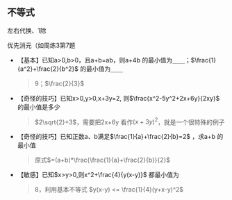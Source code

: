 ## 不等式

左右代换、1除

优先消元（如周练3第7题



- 【基本】已知a>0,b>0，且a+b=ab，则a+4b 的最小值为`____`；$\frac{1}{a^2}+\frac{2}{b^2}$ 的最小值为`____`

  > 9；$\frac{2}{3}$

- 【奇怪的技巧】已知x>0,y>0,x+3y=2, 则$\frac{x^2-5y^2+2x+6y}{2xy}$ 的最小值是多少

  >$2\sqrt{2}+3$，需要把2x+6y 看作$(x+3y)^2$，就是一个很特殊的例子

- 【奇怪的技巧】已知正数a、b满足$\frac{1}{a}+\frac{2}{b}=2$ ，求a+b 的最小值

  > 原式$=(a+b)*\frac{\frac{1}{a}+\frac{2}{b}}{2}$
  
- 【敏感】已知$x>y>0,则x^2+\frac{4}{y(x-y)}$ 都最小值为

  > 8，利用基本不等式 $y(x-y) <= \frac{1}{4}(y+x-y)^2$

